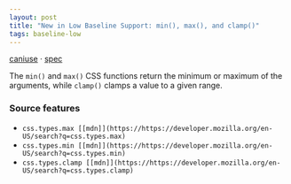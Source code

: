 ```yaml
---
layout: post
title: "New in Low Baseline Support: min(), max(), and clamp()"
tags: baseline-low
---
```


[caniuse](https://caniuse.com/?search=min-max-clamp) · [spec](https://drafts.csswg.org/css-values-4/#comp-func)

The `min()` and `max()` CSS functions return the minimum or maximum of the arguments, while `clamp()` clamps a value to a given range.

### Source features

- ``css.types.max [[mdn]](https://https://developer.mozilla.org/en-US/search?q=css.types.max)``
- ``css.types.min [[mdn]](https://https://developer.mozilla.org/en-US/search?q=css.types.min)``
- ``css.types.clamp [[mdn]](https://https://developer.mozilla.org/en-US/search?q=css.types.clamp)``
